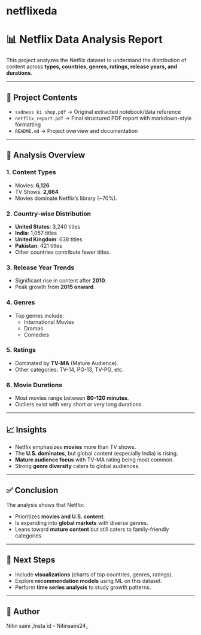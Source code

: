 # netflixeda
# 📊 Netflix Data Analysis Report

This project analyzes the Netflix dataset to understand the distribution of content across **types, countries, genres, ratings, release years, and durations**.

---

## 📂 Project Contents

- `sadness ki shop.pdf` → Original extracted notebook/data reference
- `netflix_report.pdf` → Final structured PDF report with markdown-style formatting
- `README.md` → Project overview and documentation

---

## 🔎 Analysis Overview

### 1. Content Types
- Movies: **6,126**
- TV Shows: **2,664**
- Movies dominate Netflix’s library (~70%).

### 2. Country-wise Distribution
- **United States**: 3,240 titles  
- **India**: 1,057 titles  
- **United Kingdom**: 638 titles  
- **Pakistan**: 421 titles  
- Other countries contribute fewer titles.

### 3. Release Year Trends
- Significant rise in content after **2010**.
- Peak growth from **2015 onward**.

### 4. Genres
- Top genres include:  
  - International Movies  
  - Dramas  
  - Comedies  

### 5. Ratings
- Dominated by **TV-MA** (Mature Audience).  
- Other categories: TV-14, PG-13, TV-PG, etc.

### 6. Movie Durations
- Most movies range between **80–120 minutes**.  
- Outliers exist with very short or very long durations.

---

## 📈 Insights
- Netflix emphasizes **movies** more than TV shows.
- The **U.S. dominates**, but global content (especially India) is rising.  
- **Mature audience focus** with TV-MA rating being most common.  
- Strong **genre diversity** caters to global audiences.

---

## ✅ Conclusion
The analysis shows that Netflix:
- Prioritizes **movies and U.S. content**.  
- Is expanding into **global markets** with diverse genres.  
- Leans toward **mature content** but still caters to family-friendly categories.  

---

## 🚀 Next Steps
- Include **visualizations** (charts of top countries, genres, ratings).  
- Explore **recommendation models** using ML on this dataset.  
- Perform **time series analysis** to study growth patterns.

---

## 📌 Author
Nitin saini ,Insta id - Nitinsaini24_
